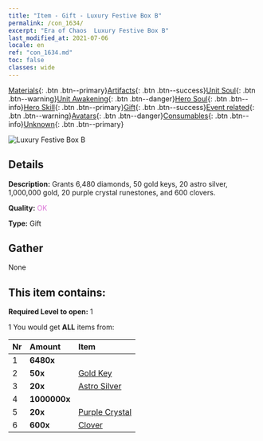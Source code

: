 ```yaml
---
title: "Item - Gift - Luxury Festive Box B"
permalink: /con_1634/
excerpt: "Era of Chaos  Luxury Festive Box B"
last_modified_at: 2021-07-06
locale: en
ref: "con_1634.md"
toc: false
classes: wide
---
```

 [Materials](/Items/){: .btn .btn--primary}[Artifacts](/Items/Artifacts/){: .btn .btn--success}[Unit Soul](/Items/UnitSoul/){: .btn .btn--warning}[Unit Awakening](/Items/UnitAwakening/){: .btn .btn--danger}[Hero Soul](/Items/HeroSoul/){: .btn .btn--info}[Hero Skill](/Items/HeroSkill/){: .btn .btn--primary}[Gift](/Items/Gift/){: .btn .btn--success}[Event related](/Items/Events/){: .btn .btn--warning}[Avatars](/Items/Avatars/){: .btn .btn--danger}[Consumables](/Items/Consumables/){: .btn .btn--info}[Unknown](/Items/Unknown/){: .btn .btn--primary}

 ![Luxury Festive Box B](/images/t/i_907249.png)

## Details
 **Description:** Grants 6,480 diamonds, 50 gold keys, 20 astro silver, 1,000,000 gold, 20 purple crystal runestones, and 600 clovers.

 **Quality:** <span style="color: #DA70D6">OK</span>

 **Type:** Gift

## Gather

  None

## This item contains:

 **Required Level to open:** 1

 1 You would get **ALL** items  from:

  | Nr | Amount |     Item    |
  |:---|:-------|:------------|
  | 1 |  **6480x** | <i class="fas fa-gem"/> |  | 
  | 2 |  **50x** | [Gold Key](/Items/con_783/) |  | 
  | 3 |  **20x** | [Astro Silver](/Items/con_969/) |  | 
  | 4 |  **1000000x** | <i class="fas fa-coins"/> |  | 
  | 5 |  **20x** | [Purple Crystal](/Items/con_720/) |  | 
  | 6 |  **600x** | [Clover](/Items/con_537/) |  | 
